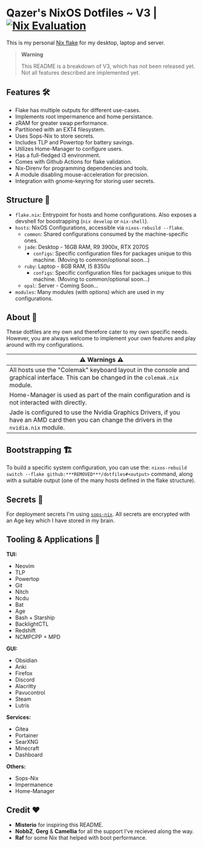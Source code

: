 # Qazer's NixOS Dotfiles ~ V3 | [![Nix Evaluation](https://github.com/***REMOVED***/dotfiles/actions/workflows/nix.yml/badge.svg)](https://github.com/***REMOVED***/dotfiles/actions/workflows/nix.yml)

This is my personal [Nix flake](https://nixos.wiki/wiki/Flakes) for my desktop, laptop and server.

> __Warning__
>
>This README is a breakdown of V3, which has not been released yet. Not all features described are implemented yet.


## Features 🛠️

- Flake has multiple outputs for different use-cases.
- Implements root impermanence and home persistance.
- zRAM for greater swap performance.
- Partitioned with an EXT4 filesystem.
- Uses Sops-Nix to store secrets.
- Includes TLP and Powertop for battery savings.
- Utilizes Home-Manager to configure users.
- Has a full-fledged i3 environment.
- Comes with Github Actions for flake validation.
- Nix-Direnv for programming dependencies and tools.
- A module disabling mouse-acceleration for precision.
- Integration with gnome-keyring for storing user secrets.

## Structure 🧱

- `flake.nix`: Entrypoint for hosts and home configurations. Also exposes a
  devshell for boostrapping (`nix develop` or `nix-shell`).
- `hosts`: NixOS Configurations, accessible via `nixos-rebuild --flake`.
  - `common`: Shared configurations consumed by the machine-specific ones.
  - `jade`: Desktop - 16GB RAM, R9 3900x, RTX 2070S
    - `configs`: Specific configuration files for packages unique to this machine. (Moving to common/optional soon...)
  - `ruby`: Laptop - 8GB RAM, I5 8350u
    - `configs`: Specific configuration files for packages unique to this machine. (Moving to common/optional soon...)
  - `opal`: Server - Coming Soon...
- `modules`: Many modules (with options) which are used in my configurations.

## About 📕

These dotfiles are my own and therefore cater to my own specific needs.
However, you are always welcome to implement your own features and play around with my configurations.

| ⚠️ Warnings ⚠️ |
|---|
|All hosts use the "Colemak" keyboard layout in the console and graphical interface. This can be changed in the `colemak.nix` module.|
|Home-Manager is used as part of the main configuration and is not interacted with directly.|
|Jade is configured to use the Nvidia Graphics Drivers, if you have an AMD card then you can change the drivers in the `nvidia.nix` module.|

## Bootstrapping 🏗️

To build a specific system configuration, you can use the:
`nixos-rebuild switch --flake github:***REMOVED***/dotfiles#<output>`
command, along with a suitable output (one of the many hosts defined in the flake structure).

## Secrets 🔐

For deployment secrets I'm using [`sops-nix`](https://github.com/Mic92/sops-nix). All secrets are encrypted with an Age key which I have stored in my brain.

## Tooling & Applications 🧰

**TUI:**

- Neovim
- TLP
- Powertop
- Git
- Nitch
- Ncdu
- Bat
- Age
- Bash + Starship
- BacklightCTL
- Redshift
- NCMPCPP + MPD

**GUI:**

- Obsidian
- Anki
- Firefox
- Discord
- Alacritty
- Pavucontrol
- Steam
- Lutris

**Services:**

- Gitea
- Portainer
- SearXNG
- Minecraft
- Dashboard

**Others:**

- Sops-Nix
- Impermanence
- Home-Manager

## Credit ❤️

- **Misterio** for inspiring this README.
- **NobbZ**, **Gerg** & **Camellia** for all the support I've recieved along the way.
- **Raf** for some Nix that helped with boot performance.
